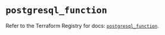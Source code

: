 # `postgresql_function`

Refer to the Terraform Registry for docs: [`postgresql_function`](https://registry.terraform.io/providers/cyrilgdn/postgresql/1.26.0/docs/resources/function).
